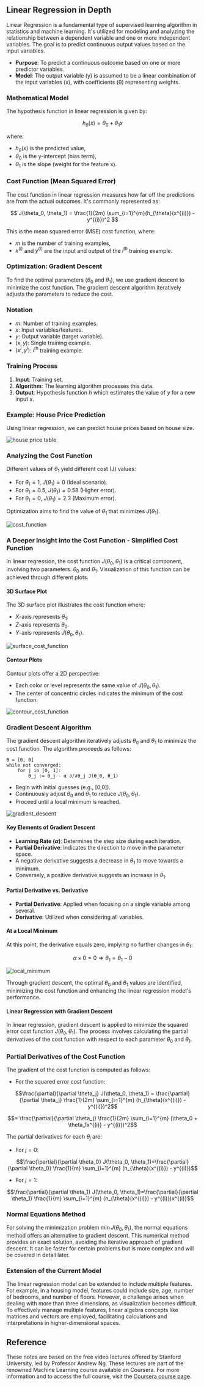 ## Linear Regression in Depth

Linear Regression is a fundamental type of supervised learning algorithm in statistics and machine learning. It's utilized for modeling and analyzing the relationship between a dependent variable and one or more independent variables. The goal is to predict continuous output values based on the input variables.

- **Purpose**: To predict a continuous outcome based on one or more predictor variables.
- **Model**: The output variable (y) is assumed to be a linear combination of the input variables (x), with coefficients (θ) representing weights.

### Mathematical Model
The hypothesis function in linear regression is given by:

$$
h_{\theta}(x) = \theta_0 + \theta_1x
$$

where:

- $h_{\theta}(x)$ is the predicted value,
- $\theta_0$ is the y-intercept (bias term),
- $\theta_1$ is the slope (weight for the feature x).

### Cost Function (Mean Squared Error)
The cost function in linear regression measures how far off the predictions are from the actual outcomes. It's commonly represented as:

$$
J(\theta_0, \theta_1) = \frac{1}{2m} \sum_{i=1}^{m}(h_{\theta}(x^{(i)}) - y^{(i)})^2
$$

This is the mean squared error (MSE) cost function, where:

- $m$ is the number of training examples,
- $x^{(i)}$ and $y^{(i)}$ are the input and output of the $i^{th}$ training example.

### Optimization: Gradient Descent
To find the optimal parameters ($\theta_0$ and $\theta_1$), we use gradient descent to minimize the cost function. The gradient descent algorithm iteratively adjusts the parameters to reduce the cost.

### Notation

- $m$: Number of training examples.
- $x$: Input variables/features.
- $y$: Output variable (target variable).
- $(x, y)$: Single training example.
- $(x^{i}, y^{i})$: $i^{th}$ training example.

### Training Process

1. **Input**: Training set.
2. **Algorithm**: The learning algorithm processes this data.
3. **Output**: Hypothesis function $h$ which estimates the value of $y$ for a new input $x$.

### Example: House Price Prediction
Using linear regression, we can predict house prices based on house size.

![house price table](https://github.com/djeada/Stanford-Machine-Learning/blob/main/slides/resources/house_price_table.png)

### Analyzing the Cost Function
Different values of $\theta_1$ yield different cost (J) values:

- For $\theta_1 = 1$, $J(\theta_1) = 0$ (Ideal scenario).
- For $\theta_1 = 0.5$, $J(\theta_1) = 0.58$ (Higher error).
- For $\theta_1 = 0$, $J(\theta_1) = 2.3$ (Maximum error).

Optimization aims to find the value of $\theta_1$ that minimizes $J(\theta_1)$.

![cost_function](https://github.com/djeada/Stanford-Machine-Learning/blob/main/slides/resources/cost_function.png)

### A Deeper Insight into the Cost Function - Simplified Cost Function

In linear regression, the cost function $J(\theta_0, \theta_1)$ is a critical component, involving two parameters: $\theta_0$ and $\theta_1$. Visualization of this function can be achieved through different plots.

#### 3D Surface Plot

The 3D surface plot illustrates the cost function where:

- $X$-axis represents $\theta_1$.
- $Z$-axis represents $\theta_0$.
- $Y$-axis represents $J(\theta_0, \theta_1)$.

![surface_cost_function](https://github.com/djeada/Stanford-Machine-Learning/blob/main/slides/resources/surface_cost_function.png)

#### Contour Plots

Contour plots offer a 2D perspective:

- Each color or level represents the same value of $J(\theta_0, \theta_1)$.
- The center of concentric circles indicates the minimum of the cost function.

![contour_cost_function](https://github.com/djeada/Stanford-Machine-Learning/blob/main/slides/resources/contour_cost_function.png)

### Gradient Descent Algorithm

The gradient descent algorithm iteratively adjusts $\theta_0$ and $\theta_1$ to minimize the cost function. The algorithm proceeds as follows:

```plaintext
θ = [0, 0]
while not converged:
    for j in [0, 1]:
        θ_j := θ_j - α ∂/∂θ_j J(θ_0, θ_1)
```

- Begin with initial guesses (e.g., [0,0]).
- Continuously adjust $\theta_0$ and $\theta_1$ to reduce $J(\theta_0, \theta_1)$.
- Proceed until a local minimum is reached.

![gradient_descent](https://github.com/djeada/Stanford-Machine-Learning/blob/main/slides/resources/gradient_descent.png)

#### Key Elements of Gradient Descent

- **Learning Rate ($\alpha$)**: Determines the step size during each iteration.
- **Partial Derivative**: Indicates the direction to move in the parameter space.
- A negative derivative suggests a decrease in $\theta_1$ to move towards a minimum.
- Conversely, a positive derivative suggests an increase in $\theta_1$.

#### Partial Derivative vs. Derivative

- **Partial Derivative**: Applied when focusing on a single variable among several.
- **Derivative**: Utilized when considering all variables.

#### At a Local Minimum
At this point, the derivative equals zero, implying no further changes in $\theta_1$:

$$
\alpha \times 0 = 0 \Rightarrow \theta_1 = \theta_1 - 0
$$

![local_minimum](https://user-images.githubusercontent.com/37275728/201476896-555ad8c4-8422-428b-937f-12cdf70d75bd.png)

Through gradient descent, the optimal $\theta_0$ and $\theta_1$ values are identified, minimizing the cost function and enhancing the linear regression model's performance.

#### Linear Regression with Gradient Descent

In linear regression, gradient descent is applied to minimize the squared error cost function $J(\theta_0, \theta_1)$. The process involves calculating the partial derivatives of the cost function with respect to each parameter $\theta_0$ and $\theta_1$.

### Partial Derivatives of the Cost Function
The gradient of the cost function is computed as follows:

- For the squared error cost function:

$$\frac{\partial}{\partial \theta_j} J(\theta_0, \theta_1) = \frac{\partial}{\partial \theta_j} \frac{1}{2m} \sum_{i=1}^{m} (h_{\theta}(x^{(i)}) - y^{(i)})^2$$

$$= \frac{\partial}{\partial \theta_j} \frac{1}{2m} \sum_{i=1}^{m} (\theta_0 + \theta_1x^{(i)} - y^{(i)})^2$$

The partial derivatives for each $\theta_j$ are:

- For $j=0$:

$$\frac{\partial}{\partial \theta_0} J(\theta_0, \theta_1)=\frac{\partial}{\partial \theta_0} \frac{1}{m} \sum_{i=1}^{m} (h_{\theta}(x^{(i)}) - y^{(i)})$$

- For $j=1$:
  
$$\frac{\partial}{\partial \theta_1} J(\theta_0, \theta_1)=\frac{\partial}{\partial \theta_1} \frac{1}{m} \sum_{i=1}^{m} (h_{\theta}(x^{(i)}) - y^{(i)})x^{(i)}$$

### Normal Equations Method

For solving the minimization problem $\min J(\theta_0, \theta_1)$, the normal equations method offers an alternative to gradient descent. This numerical method provides an exact solution, avoiding the iterative approach of gradient descent. It can be faster for certain problems but is more complex and will be covered in detail later.

### Extension of the Current Model

The linear regression model can be extended to include multiple features. For example, in a housing model, features could include size, age, number of bedrooms, and number of floors. However, a challenge arises when dealing with more than three dimensions, as visualization becomes difficult. To effectively manage multiple features, linear algebra concepts like matrices and vectors are employed, facilitating calculations and interpretations in higher-dimensional spaces.

## Reference

These notes are based on the free video lectures offered by Stanford University, led by Professor Andrew Ng. These lectures are part of the renowned Machine Learning course available on Coursera. For more information and to access the full course, visit the [Coursera course page](https://www.coursera.org/learn/machine-learning).
